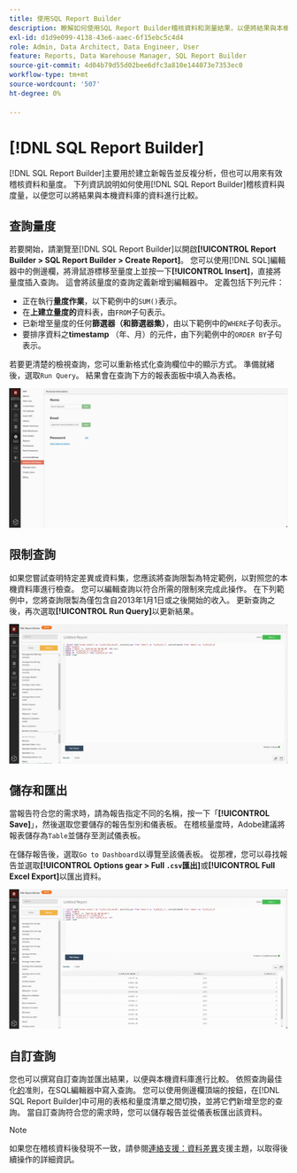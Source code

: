 ```yaml
---
title: 使用SQL Report Builder
description: 瞭解如何使用SQL Report Builder稽核資料和測量結果，以便將結果與本機資料庫的資料進行比較。
exl-id: d1d9e099-4138-43e6-aaec-6f15ebc5c4d4
role: Admin, Data Architect, Data Engineer, User
feature: Reports, Data Warehouse Manager, SQL Report Builder
source-git-commit: 4d04b79d55d02bee6dfc3a810e144073e7353ec0
workflow-type: tm+mt
source-wordcount: '507'
ht-degree: 0%

---
```


# [!DNL SQL Report Builder]

[!DNL SQL Report Builder]主要用於建立新報告並反複分析，但也可以用來有效稽核資料和量度。 下列資訊說明如何使用[!DNL SQL Report Builder]稽核資料與度量，以便您可以將結果與本機資料庫的資料進行比較。

## 查詢量度

若要開始，請瀏覽至[!DNL SQL Report Builder]以開啟&#x200B;**[!UICONTROL Report Builder > SQL Report Builder > Create Report]**。 您可以使用[!DNL SQL]編輯器中的側邊欄，將滑鼠游標移至量度上並按一下&#x200B;**[!UICONTROL Insert]**，直接將量度插入查詢。 這會將該量度的查詢定義新增到編輯器中。 定義包括下列元件：

- 正在執行&#x200B;**量度作業**，以下範例中的`SUM()`表示。
- 在&#x200B;**上建立量度的**&#x200B;資料表，由`FROM`子句表示。
- 已新增至量度的任何&#x200B;**篩選器（和篩選器集）**，由以下範例中的`WHERE`子句表示。
- 要排序資料之&#x200B;**timestamp** （年、月）的元件，由下列範例中的`ORDER BY`子句表示。

若要更清楚的檢視查詢，您可以重新格式化查詢欄位中的顯示方式。 準備就緒後，選取`Run Query`。 結果會在查詢下方的報表面板中填入為表格。

![執行SQL查詢和檢視結果的動畫示範](../../assets/run-query-results.gif)

## 限制查詢

如果您嘗試查明特定差異或資料集，您應該將查詢限製為特定範例，以對照您的本機資料庫進行檢查。 您可以編輯查詢以符合所需的限制來完成此操作。 在下列範例中，您將查詢限製為僅包含自2013年1月1日或之後開始的收入。 更新查詢之後，再次選取&#x200B;**[!UICONTROL Run Query]**&#x200B;以更新結果。

![使用篩選器限制查詢的動畫示範](../../assets/restricting-query.gif)

## 儲存和匯出

當報告符合您的需求時，請為報告指定不同的名稱，按一下「**[!UICONTROL Save]**」，然後選取您要儲存的報告型別和儀表板。 在稽核量度時，Adobe建議將報表儲存為`Table`並儲存至測試儀表板。

在儲存報告後，選取`Go to Dashboard`以導覽至該儀表板。 從那裡，您可以尋找報告並選取&#x200B;**[!UICONTROL Options gear > Full `.csv`匯出]**&#x200B;或&#x200B;**[!UICONTROL Full Excel Export]**&#x200B;以匯出資料。

![匯出儀表板資料的動畫示範](../../assets/export-dboard-data.gif)

## 自訂查詢

您也可以撰寫自訂查詢並匯出結果，以便與本機資料庫進行比較。 依照查詢最佳化[的](../../best-practices/optimizing-your-sql-queries.md)准則，在SQL編輯器中寫入查詢。 您可以使用側邊欄頂端的按鈕，在[!DNL SQL Report Builder]中可用的表格和量度清單之間切換，並將它們新增至您的查詢。 當自訂查詢符合您的需求時，您可以儲存報告並從儀表板匯出該資料。

>[!NOTE]
>
>如果您在稽核資料後發現不一致，請參閱[連絡支援：資料差異](https://experienceleague.adobe.com/docs/commerce-knowledge-base/kb/troubleshooting/miscellaneous/mbi-data-discrepancies.html?lang=zh-Hant)支援主題，以取得後續操作的詳細資訊。
